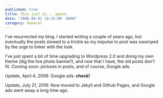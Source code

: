 ```yaml
---
published: true
title: This just in... again.
date: "2006-04-01 16:35:00 -0800"
category: General
---
```


I've resurrected my blog. I started writing a couple of years ago, but
eventually the posts slowed to a trickle as my impulse to post was swamped by
the urge to tinker with the look.

I've just spent a bit of time upgrading to Wordpress 2.0 and doing my own
theme (dig the live photo banner!), and now that I have, the old posts don't
fit. Coming soon: pictures in posts, and of course, Google ads.

Update, April 4, 2006: Google ads: **check!**

Update, July 21, 2016: Now moved to Jekyll and Github Pages, and Google ads
went away a long time ago.
